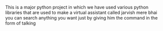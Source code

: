 This is a major python project in which we have used various python libraries that are used to make a virtual assistant called jarvish mere
bhai you can search anything you want just by giving him the command in the form of talking 
